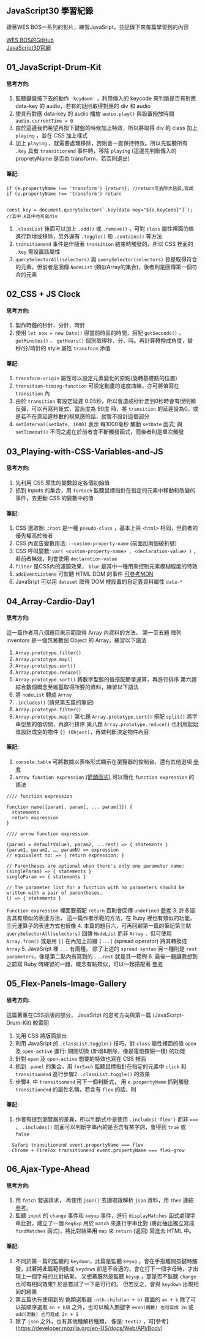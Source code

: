 ## JavaScript30 學習紀錄
跟著WES BOS一系列的影片，練習JavaSript，並記錄下來每篇學習到的內容

[WES BOS的GitHub](https://github.com/wesbos/JavaScript30)  
[JavaScript30官網](https://javascript30.com/)

## 01_JavaScript-Drum-Kit
#### 思考方向: 
1. 監聽鍵盤按下去的動作 `'keydown'` ，利用傳入的 keycode 來判斷是否有對應 data-key 的 audio，若有的話則取得對應的 div 和 audio
2. 使具有對應 data-key 的 audio 播放 `audio.play()` 與設置撥放時間 `audio.currentTime = 0`
3. 由於這邊我們希望再按下鍵盤的時候加上特效，所以將取得 div 的 class 加上 `playing` ，並在 CSS 加上樣式
4. 加上 `playing` ，就需要處理移除，否則會一直保持特效。所以先監聽所有 `.key` 具有 `transitionend` 事件時，移除 `playing` (這邊先判斷傳入的 propretyName 是否為 transform，若否則退出)

#### 筆記:
````
if (e.propertyName !== 'transform') {return}; //return可去除大括弧,寫成 if (e.propertyName !== 'transform') return


const key = document.querySelector(`.key[data-key="${e.keyCode}"]`); //其中.k其中也可寫div
````
1. `.classList` 後面可以加上 `.add()` 或 `.remove()` ，可對 `class` 屬性裡面的值進行新增或移除，另外還有 `.toggle()` 和 `.contains()` 等方法
2. `transitionend` 事件是伴隨著 `transition` 結束時觸發的，所以 CSS 裡面的 `.key` 需設置該屬性
3. `querySelectorAll(selectors)` 與 `querySelector(selectors)` 皆是取得符合的元素，但前者是回傳 `NodeList` (類似Array的集合)，後者則是回傳第一個符合的元素

## 02_CSS + JS Clock
#### 思考方向: 
1. 製作時鐘的秒針、分針、時針
2. 使用 `let now = new Date()` 得當前時區的時間，搭配 `getSeconds()` 、 `getMinutes()` 、 `getHours()` 個別取得秒、分、時。再計算轉換成角度，替秒/分/時針的 style 屬性 `transform` 添值
#### 筆記:
1. `transform-origin` 屬性可以設定元素變化的原點(旋轉基礎點的位置)
2. `transition-timing-function` 可設定動畫的速度曲線，亦可將值寫在 `transition` 內
3. 由於 `transition` 有設定延遲 0.05秒，所以會造成秒針走到0秒時會有很明顯反彈，可以再寫判斷式，當角度為 90度 時，將 `transition` 的延遲設為0。或是若不在意延遲秒數的視覺感的話，就暫不設計這個部分
4. `setInterval(setDate, 1000)` 表示 每1000毫秒 觸動 `setDate` 函式; 與 `setTimeout()` 不同之處在於前者會不斷觸發函式，而後者則是單次觸發

## 03_Playing-with-CSS-Variables-and-JS
#### 思考方向:
1. 先利用 CSS 原生的變數設定各個初始值
2. 抓到 inputs 的集合，用 `forEach` 監聽鼠標指針在指定的元素中移動和改變的事件，去更動 CSS 的變數中的值
#### 筆記:
1. CSS 選取器: `:root` 是一種 `pseudo-class` ，基本上與 `<html>` 相同，但前者的優先權高於後者
2. CSS 內宣告變數用法: `--custom-property-name` (前面加兩個破折號)
3. CSS 呼叫變數: `var( <custom-property-name> , <declaration-value> )` ，若前者無效，則會使用 `declaration-value` 
4. `filter` 是CSS內的濾鏡效果， `blur` 是其中一種用來控制元素模糊程度的特效
5. `addEventListene` 可監聽 HTML DOM 的事件 [可參考MDN](https://developer.mozilla.org/zh-TW/docs/Web/Events)
6. JavaSript 可以用 `dataset` 取得 DOM 裡設置的自定義資料屬性 `data-*`

## 04_Array-Cardio-Day1
#### 思考方向:
這一篇作者用八個題目來示範取得 Array 內資料的方法。
第一至五題 
陣列 inventors 是一個包著數個 Object 的 Array，練習以下語法
1. `Array.prototype.filter()`
2. `Array.prototype.map()`
3. `Array.prototype.sort()`
4. `Array.prototype.reduce()`
5. `Array.prototype.sort()` 將數字型態的值搭配簡單運算，再進行排序
第六題
綜合數個概念至維基取得所要的資料，練習以下語法
1. 將 `nodeList` 轉成 `Array`
2. `.includes()` (請見第五篇的筆記)
3. `Array.prototype.filter()`
4. `Array.prototype.map()`
第七題
`Array.prototype.sort()` 搭配 `split()` 將字串型態的值切開，再進行排序
第八題
`Array.prototype.reduce()` 也利用起始值設計成空的物件 `{} (Object)`，再做判斷決定物件內容
#### 筆記:
1. `console.table` 可將數據以表格形式顯示在瀏覽器的控制台，還有其他選項 [參考](https://developer.mozilla.org/en-US/docs/Web/API/Console)
2. `arrow function expression` [(箭頭函式)](https://developer.mozilla.org/zh-TW/docs/Web/JavaScript/Reference/Functions/Arrow_functions) 可以簡化 `function expression` 的語法
````
//// function expression 

function name([param[, param[, ... param]]]) {
  statements
  return expression
}

//// arrow function expression

(param1 = defaultValue1, param2, ...rest) => { statements } 
(param1, param2, …, paramN) => expression
// equivalent to: => { return expression; }

// Parentheses are optional when there's only one parameter name:
(singleParam) => { statements }
singleParam => { statements }

// The parameter list for a function with no parameters should be written with a pair of parentheses.
() => { statements }
````
`function expression` 裡面要搭配 `return` 否則會回傳 `undefined` [參考](https://developer.mozilla.org/zh-TW/docs/Web/JavaScript/Reference/Statements/return)
3. 許多語言具有類似的表達方法， 這一篇作者示範的方法，在 Ruby 裡也有類似的功能， 三元運算子的表達方式也很像
4. 本篇的題目六，可再回顧第一篇的筆記第三點 `querySelectorAll(selectors)` 回傳 `NodeList` 而非 `Array` ，但可使用 `Array.from()` 或是用 `[]` 在內加上前綴 `[...]` (spread operator) 將其轉換成 `Array` 
5. JavaSript 裡 `...` 有兩種， 除了上述的 `spread syntax` 另一種則是 `rest parameters`，像是第二點內有寫到的 `...rest` 就是其一範例
6. 最後一題讓我想到之前寫 Ruby 時練習的一題，概念有點類似，可以一起搭配著 [參考](https://medium.com/@lanya4190/03-94b12155fdd)

## 05_Flex-Panels-Image-Gallery
#### 思考方向:
這篇著重在CSS排版的部分， JavaSript 的思考方向與第一篇 (JavaScript-Drum-Kit) 較雷同

1. 先用 CSS 將版面排出
2. 利用 JavaSript 的 `.classList.toggle()` 技巧，對 `class` 屬性裡面的值 `open` 及 `open-active` 進行: 開關切換 (新增&刪除，像是電燈按鈕一樣) 的功能
3. 針對 `open` 及 `open-active` 想要的特效也寫在 CSS 裡面
4. 抓到 `.panel` 的集合，用 `forEach` 監聽鼠標指針在指定的元素中 `click` 和 `transitionend` 進行步驟2. `.classList.toggle()` 的效果
5. 步驟4. 中 `transitionend` 可下一個判斷式， 用 `e.propertyName` 抓到觸發 `transitionend` 的屬性名稱，若含有 `flex` 的話，則
#### 筆記:
1. 作者有提到瀏覽器的差異，所以判斷式中是使用 `.includes('flex')` 而非 `===` ， `.includes()` 前面可以判斷字串內的是否含有某字詞，會得到 `true` 或 `false`

````
  Safari transitionend event.propertyName === flex
  Chrome + FireFox transitionend event.propertyName === flex-grow
````

## 06_Ajax-Type-Ahead
#### 思考方向:
1. 用 `fetch` 發送請求， 再使用 `json()` 去讀取跟解析 `json` 資料，用 `then` 連結 [參考](https://developer.mozilla.org/zh-TW/docs/Web/JavaScript/Reference/Global_Objects/Promise)。
2. 監聽 `input` 的 `change` 事件和 `keyup` 事件，進行 `displayMatches` 函式處理字串比對，建立了一個 `RegExp` 用於 `match` 來進行字串比對 (將此抽出獨立寫成 `findMatches` 函式)，將比對結果用 `map` 來 `return` (返回) 寫進去 HTML 中。

#### 筆記:
1. 不同於第一篇的監聽的 `keydown`，此篇是監聽 `keyup` ，會在手指離開按鍵時觸發，試著將此篇範例換成 `keydown` 卻是不合適的，會在打下一個字母時，才出現上一個字母的比對結果。 又想著既然是監聽 `keyup` ，那是否不監聽 `change` 也可有相同效果? 於是嘗試了一下是可行的。 但若反之，會與 `keydown` 出現相同的結果
2. 第五篇也有使用到的 偽類選取器 `:nth-child(an + b)` 裡面的 `an + b` 除了可以按順序選取 `an + b項` 之外，也可以輸入關鍵字 `even(偶數) 也可寫成 2n` 或 `odd(奇數) 也可寫成 2n + 1` 
3. 除了 `json` 之外，也有其他種解析種類， 像是: `text()` ，可[參考] (https://developer.mozilla.org/en-US/docs/Web/API/Body)
